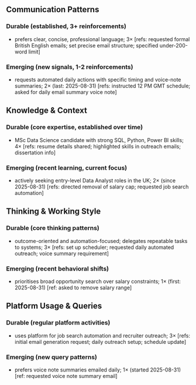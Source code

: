 ## Communication Patterns
### Durable (established, 3+ reinforcements)
- prefers clear, concise, professional language; 3× [refs: requested formal British English emails; set precise email structure; specified under-200-word limit]

### Emerging (new signals, 1-2 reinforcements)
- requests automated daily actions with specific timing and voice-note summaries; 2× (last: 2025-08-31) [refs: instructed 12 PM GMT schedule; asked for daily email summary voice note]

## Knowledge & Context
### Durable (core expertise, established over time)
- MSc Data Science candidate with strong SQL, Python, Power BI skills; 4× [refs: resume details shared; highlighted skills in outreach emails; dissertation info]

### Emerging (recent learning, current focus)
- actively seeking entry-level Data Analyst roles in the UK; 2× (since 2025-08-31) [refs: directed removal of salary cap; requested job search automation]

## Thinking & Working Style
### Durable (core thinking patterns)
- outcome-oriented and automation-focused; delegates repeatable tasks to systems; 3× [refs: set up scheduler; requested daily automated outreach; voice summary requirement]

### Emerging (recent behavioral shifts)
- prioritises broad opportunity search over salary constraints; 1× (first: 2025-08-31) [ref: asked to remove salary range]

## Platform Usage & Queries
### Durable (regular platform activities)
- uses platform for job search automation and recruiter outreach; 3× [refs: initial email generation request; daily outreach setup; schedule update]

### Emerging (new query patterns)
- prefers voice note summaries emailed daily; 1× (started 2025-08-31) [ref: requested voice note summary email]